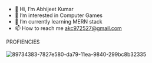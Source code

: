 - 👋 Hi, I’m Abhijeet Kumar
- 👀 I’m interested in Computer Games
- 🌱 I’m currently learning MERN stack
- 📫 How to reach me akc972527@gmail.com

<!---
abhi972527/abhi972527 is a ✨ special ✨ repository because its `README.md` (this file) appears on your GitHub profile.
You can click the Preview link to take a look at your changes.
--->
PROFIENCIES <br> <br>
![89734383-7827e580-da79-11ea-9840-299bc8b32335](https://user-images.githubusercontent.com/91535285/148386199-3a6fc9b1-47a0-47e6-939f-e449514415fc.jpg)
